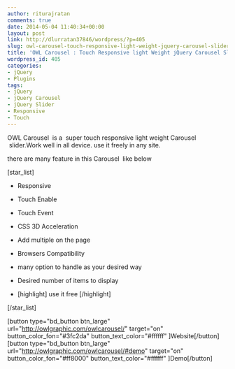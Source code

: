 ```yaml
---
author: riturajratan
comments: true
date: 2014-05-04 11:40:34+00:00
layout: post
link: http://dlurratan37846/wordpress/?p=405
slug: owl-carousel-touch-responsive-light-weight-jquery-carousel-slider
title: 'OWL Carousel : Touch Responsive light Weight jQuery Carousel Slider'
wordpress_id: 405
categories:
- jQuery
- Plugins
tags:
- jQuery
- jQuery Carousel
- jQuery Slider
- Responsive
- Touch
---
```


OWL Carousel  is a  super touch responsive light weight Carousel  slider.Work well in all device. use it freely in any site.

there are many feature in this Carousel  like below

[star_list]



	
  * Responsive

	
  * Touch Enable

	
  * Touch Event

	
  * CSS 3D Acceleration

	
  * Add multiple on the page

	
  * Browsers Compatibility

	
  * many option to handle as your desired way

	
  * Desired number of items to display

	
  * [highlight] use it free [/highlight]


[/star_list]

[button type="bd_button btn_large" url="http://owlgraphic.com/owlcarousel/" target="on" button_color_fon="#3fc2da" button_text_color="#ffffff" ]Website[/button]  [button type="bd_button btn_large" url="http://owlgraphic.com/owlcarousel/#demo" target="on" button_color_fon="#ff8000" button_text_color="#ffffff" ]Demo[/button]
